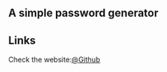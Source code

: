 ## A simple password generator
## Links
Check the website:<a href="https://rawi2115.github.io/password-generator/">@Github</a>
